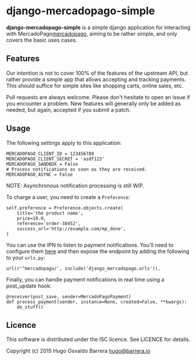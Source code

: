 django-mercadopago-simple
=========================

**django-mercadopago-simple** is a simple django application for interacting with
MercadoPago[mercadopago], aiming to be rather simple, and only covers the basic uses cases.

[mercadopago]: https://www.mercadopago.com.ar/

Features
--------

Our intention is not to cover 100% of the features of the upstream API, but
rather provide a simple app that allows accepting and tracking payments. This
should suffice for simple sites like shopping carts, online sales, etc.

Pull requests are always welcome. Please don't hesitate to open an issue if you
encounter a problem. New features will generally only be added as needed, but
again, accepted if you submit a patch.

Usage
-----

The following settings apply to this application:

    MERCADOPAGO_CLIENT_ID = 123456789
    MERCADOPAGO_CLIENT_SECRET = 'asdf123'
    MERCADOPAGO_SANDBOX = False
    # Process notifications as soon as they are received.
    MERCADOPAGO_ASYNC = False

NOTE: Asynchronous notification processing is still WIP.

To charge a user, you need to create a `Preference`:

    self.preference = Preference.objects.create(
        title='the product name',
        price=10.0,
        reference='order-38452',
        success_url='http://example.com/mp_done',
    )

You can use the IPN to listen to payment notifications. You'll need to
configure them [here][notifications] and then expose the endpoint by adding the
following to your `urls.py`:

    url(r'^mercadopago/', include('django_mercadopago.urls')),

[notifications]: https://www.mercadopago.com/mla/herramientas/notificaciones

Finally, you can handle payment notifications in real time using a post_update
hook:

    @receiver(post_save, sender=MercadoPagoPayment)
    def process_payment(sender, instance=None, created=False, **kwargs):
        do_stuff()

Licence
-------

This software is distributed under the ISC licence. See LICENCE for details.

Copyright (c) 2015 Hugo Osvaldo Barrera <hugo@barrera.io>
